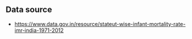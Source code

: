 ## Data source

 -   https://www.data.gov.in/resource/stateut-wise-infant-mortality-rate-imr-india-1971-2012 
